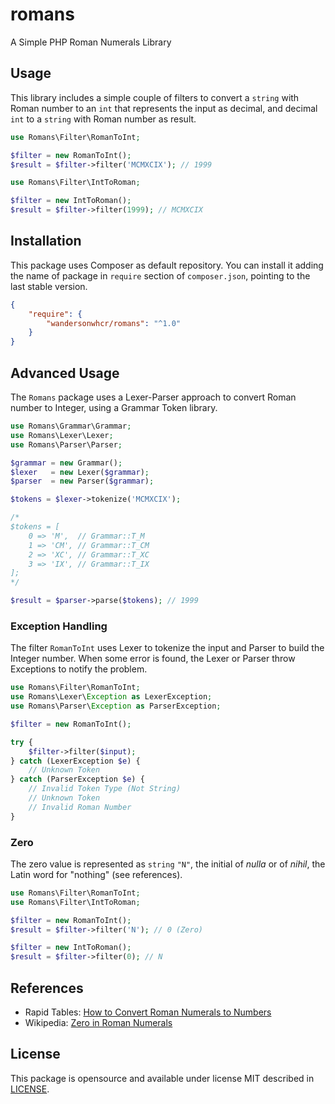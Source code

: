 # romans

A Simple PHP Roman Numerals Library

## Usage

This library includes a simple couple of filters to convert a `string` with
Roman number to an `int` that represents the input as decimal, and decimal `int`
to a `string` with Roman number as result.

```php
use Romans\Filter\RomanToInt;

$filter = new RomanToInt();
$result = $filter->filter('MCMXCIX'); // 1999
```

```php
use Romans\Filter\IntToRoman;

$filter = new IntToRoman();
$result = $filter->filter(1999); // MCMXCIX
```

## Installation

This package uses Composer as default repository. You can install it adding the
name of package in `require` section of `composer.json`, pointing to the last
stable version.

```json
{
    "require": {
        "wandersonwhcr/romans": "^1.0"
    }
}
```

## Advanced Usage

The `Romans` package uses a Lexer-Parser approach to convert Roman number to
Integer, using a Grammar Token library.

```php
use Romans\Grammar\Grammar;
use Romans\Lexer\Lexer;
use Romans\Parser\Parser;

$grammar = new Grammar();
$lexer   = new Lexer($grammar);
$parser  = new Parser($grammar);

$tokens = $lexer->tokenize('MCMXCIX');

/*
$tokens = [
    0 => 'M',  // Grammar::T_M
    1 => 'CM', // Grammar::T_CM
    2 => 'XC', // Grammar::T_XC
    3 => 'IX', // Grammar::T_IX
];
*/

$result = $parser->parse($tokens); // 1999
```

### Exception Handling

The filter `RomanToInt` uses Lexer to tokenize the input and Parser to build the
Integer number. When some error is found, the Lexer or Parser throw Exceptions
to notify the problem.

```php
use Romans\Filter\RomanToInt;
use Romans\Lexer\Exception as LexerException;
use Romans\Parser\Exception as ParserException;

$filter = new RomanToInt();

try {
    $filter->filter($input);
} catch (LexerException $e) {
    // Unknown Token
} catch (ParserException $e) {
    // Invalid Token Type (Not String)
    // Unknown Token
    // Invalid Roman Number
}
```

### Zero

The zero value is represented as `string` `"N"`, the initial of _nulla_ or of
_nihil_, the Latin word for "nothing" (see references).

```php
use Romans\Filter\RomanToInt;
use Romans\Filter\IntToRoman;

$filter = new RomanToInt();
$result = $filter->filter('N'); // 0 (Zero)

$filter = new IntToRoman();
$result = $filter->filter(0); // N
```

## References

* Rapid Tables: [How to Convert Roman Numerals to Numbers](http://www.rapidtables.com/convert/number/how-roman-numerals-to-number.htm)
* Wikipedia: [Zero in Roman Numerals](https://en.wikipedia.org/wiki/Roman_numerals#Zero)

## License

This package is opensource and available under license MIT described in
[LICENSE](https://github.com/wandersonwhcr/romans/blob/master/LICENSE).
